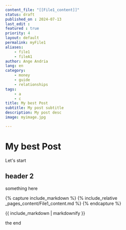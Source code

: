 ```yaml
---
content_file: "[[File1_content]]"
status: draft
published_on : 2024-07-13
last_edit : 
featured : true
priority: 4
layout: default
permalink: myFile1
aliases: 
    - file1
    - fileA1
author: Ange Andria
lang: en
category: 
    - money
    - guide
    - relationships
tags: 
    - a
    - c
title: My best Post
subtitle: My post subtitle
description: My post desc
image: myimage.jpg

---
```



# My best Post

Let's start

## header 2
something here


{% capture include_markdown %}
{% include_relative _pages_content/File1_content.md %}
{% endcapture %}

{{ include_markdown | markdownify }}

the end